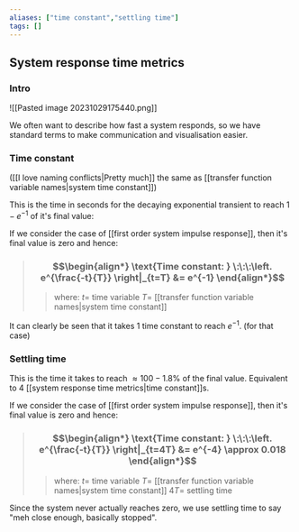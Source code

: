 ```yaml
---
aliases: ["time constant","settling time"]
tags: []
---
```


## System response time metrics

### Intro

![[Pasted image 20231029175440.png]]

We often want to describe how fast a system responds, so we have standard terms to make communication and visualisation easier.

### Time constant

([[I love naming conflicts|Pretty much]] the same as  [[transfer function variable names|system time constant]])

This is the time in seconds for the decaying exponential transient to reach $1-e^{-1}$ of it's final value:

If we consider the case of [[first order system impulse response]], then it's final value is zero and hence:

> ### $$\begin{align*} \text{Time constant: } \:\:\:\left. e^{\frac{-t}{T}} \right|_{t=T} &= e^{-1}  \end{align*}$$
>> where:
>> $t=$ time variable
>> $T=$ [[transfer function variable names|system time constant]]

It can clearly be seen that it takes 1 time constant to reach $e^{-1}$. (for that case)

### Settling time

This is the time it takes to reach $\approx 100 - 1.8\%$ of the final value. Equivalent to 4 [[system response time metrics|time constant]]s.

If we consider the case of [[first order system impulse response]], then it's final value is zero and hence:

> ### $$\begin{align*} \text{Time constant: } \:\:\:\left. e^{\frac{-t}{T}} \right|_{t=4T} &= e^{-4} \approx 0.018 \end{align*}$$
>> where:
>> $t=$ time variable
>> $T=$ [[transfer function variable names|system time constant]]
>> $4T=$ settling time

Since the system never actually reaches zero, we use settling time to say "meh close enough, basically stopped".
